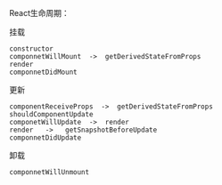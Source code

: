 React生命周期：

挂载

```
constructor   
componnetWillMount  ->  getDerivedStateFromProps
render
componnetDidMount
```

更新

```
componentReceiveProps  ->  getDerivedStateFromProps
shouldComponentUpdate
componetWillUpdate  ->  render
render   ->   getSnapshotBeforeUpdate
componnetDidUpdate
```

卸载

```
componnetWillUnmount
```



